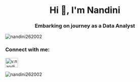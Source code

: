 





<h1 align="center">Hi 👋, I'm Nandini</h1>
<h3 align="center">Embarking on journey as a Data Analyst</h3>


<p align="left"> <img src="https://komarev.com/ghpvc/?username=nandini262002&label=Profile%20views&color=0e75b6&style=flat" alt="nandini262002" /> </p>

<h3 align="left">Connect with me:</h3>
<p align="left">
<a href="https://www.linkedin.com/in/v-nandini-9004bb250/" target="blank"><img align="center" src="https://raw.githubusercontent.com/rahuldkjain/github-profile-readme-generator/master/src/images/icons/Social/linked-in-alt.svg" alt="v.nandini" height="30" width="40" /></a>
</p>

<p><img align="center" src="https://github-readme-streak-stats.herokuapp.com/?user=nandini262002&" alt="nandini262002" /></p>


